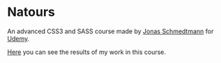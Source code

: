 # Natours

An advanced CSS3 and SASS course made by [Jonas Schmedtmann][1] for [Udemy][2].

[Here][3] you can see the results of my work in this course.

[1]: https://github.com/jonasschmedtmann
[2]: https://www.udemy.com/advanced-css-and-sass/
[3]: https://braisc.github.io/Natours/

